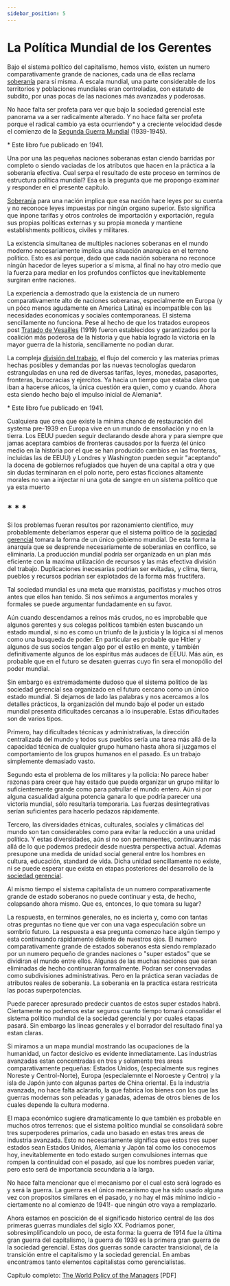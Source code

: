 ```yaml
---
sidebar_position: 5
---
```


# La Política Mundial de los Gerentes

Bajo el sistema político del capitalismo, hemos visto, existen un numero comparativamente grande de naciones, cada una de ellas reclama [soberanía](https://es.wikipedia.org/wiki/Soberan%C3%ADa) para sí misma. A escala mundial, una parte considerable de los territorios y poblaciones mundiales eran controladas, con estatuto de subdito, por unas pocas de las naciones más avanzadas y poderosas.

No hace falta ser profeta para ver que bajo la sociedad gerencial este panorama va a ser radicalmente alterado. Y no hace falta ser profeta porque el radical cambio ya esta ocurriendo* y a creciente velocidad desde el comienzo de la [Segunda Guerra Mundial](https://es.wikipedia.org/wiki/Segunda_Guerra_Mundial) (1939-1945).


<p class="md_footnote_size">* Este libro fue publicado en 1941.</p>

Una por una las pequeñas naciones soberanas estan ciendo barridas por completo o siendo vaciadas de los atributos que hacen en la práctica a la soberania efectiva. Cual serpa el resultado de este proceso en terminos de estructura política mundial? Esa es la pregunta que me propongo examinar y responder en el presente capítulo.

[Soberanía](https://es.wikipedia.org/wiki/Soberan%C3%ADa) para una nación implica que esa nación hace leyes por su cuenta y no reconoce leyes impuestas por ningún organo superior. Esto significa que inpone tarifas y otros controles de importación y exportación, regula sus propias políticas externas y su propia moneda y mantiene establishments políticos, civiles y militares.


La existencia simultanea de multiples naciones soberanas en el mundo moderno necesariamente implica una situación anarquica en el terreno político. Esto es así porque, dado que cada nación soberana no reconoce ningún hacedor de leyes superior a sí misma, al final no hay otro medio que la fuerza para mediar en los profundos conflictos que inevitablemente surgiran entre naciones.


La experiencia a demostrado que la existencia de un numero comparativamente alto de naciones soberanas, especialmente en Europa (y un póco menos agudamente en America Latina) es incompatible con las necesidades economicas y sociales contemporaneas. El sistema sencillamente no funciona. Pese al hecho de que los tratados europeos post [Tratado de Vesailles](https://es.wikipedia.org/wiki/Tratado_de_Versalles_(1919)) (1919) fueron establecidos y garantizados por la coalición más poderosa de la historia y que había logrado la victoria en la mayor guerra de la historia, sencillamente no podian durar. 


La compleja [división del trabajo](https://es.wikipedia.org/wiki/Divisi%C3%B3n_del_trabajo), el flujo del comercio y las materias primas hechas posibles y demandas por las nuevas tecnologías quedaron estranguladas en una red de diversas tarífas, leyes, monedas, pasaportes, fronteras, burocracias y ejercitos. Ya hacia un tiempo que estaba claro que iban a hacerse añicos, la única cuestión era quien, como y cuando. Ahora esta siendo hecho bajo el impulso inicial de Alemania*.


<p class="md_footnote_size">* Este libro fue publicado en 1941.</p>


Cualquiera que crea que existe la mínima chance de restauración del systema pre-1939 en Europa vive en un mundo de ensoñación y no en la tierra. Los EEUU pueden seguir declarando desde ahora y para siempre que jamas aceptara cambios de fronteras causados por la fuerza (el único medio en la historia por el que se han producido cambios en las fronteras, incluidas las de EEUU) y Londres y Washington pueden seguir "aceptando" la docena de gobiernos refugiados que huyen de una capital a otra y que sin dudas terminaran en el polo norte, pero estas ficciones altamente morales no van a injectar ni una gota de sangre en un sistema político que ya esta muerto

## * * *

Si los problemas fueran resultos por razonamiento científico, muy probablemente deberíamos esperar que el sistema politico de la <a href="https://en.wikipedia.org/wiki/James_Burnham#The_Managerial_Revolution" target="_blank" >sociedad gerencial</a> tomara la forma de un único gobierno mundial. De esta forma la anarquía que se desprende necesariamente de soberanias en conflico, se eliminaría. La producción mundial podría ser organizada en un plan más eficiente con la maxima utilización de recursos y las más efectiva división del trabajo. Duplicaciones inecesarías podrian ser evitadas, y clíma, tierra, pueblos y recursos podrían ser explotados de la forma más fructífera.


Tal sociedad mundial es una meta que marxistas, pacifistas y muchos otros antes que ellos han tenido. Si nos señimos a argumentos morales y formales se puede argumentar fundadamente en su favor.


Aún cuando descendamos a reinos más crudos, no es improbable que algunos gerentes y sus colegas políticos también esten buscando un estado mundial, si no es como un triunfo de la justicia y la lógica sí al menos como una busqueda de poder. En particular es probable que Hitler y algunos de sus socios tengan algo por el estilo en mente, y también definitivamente algunos de los espíritus más audaces de EEUU. Más aún, es probable que en el futuro se desaten guerras cuyo fin sera el monopólio del poder mundial.


Sin embargo es extremadamente dudoso que el sistema politico de las sociedad gerencial sea organizado en el futuro cercano como un único estado mundial. Si dejamos de lado las palabras y nos acercamos a los detalles prácticos, la organización del mundo bajo el poder un estado mundial presenta dificultades cercanas a lo insuperable. Estas dificultades son de varios tipos.


Primero, hay dificultades técnicas y administrativas, la dirección centralizada del mundo y todos sus pueblos sería una tarea más allá de la capacidad técnica de cualquier grupo humano hasta ahora si juzgamos el comportamiento de los grupos humanos en el pasado. Es un trabajo simplemente demasiado vasto. 


Segundo esta el problema de los militares y la policia: No parece haber razonas para creer que hay estado que pueda organizar un grupo militar lo suficientemente grande como para patrullar el mundo entero. Aún si por alguna casualidad alguna potencia ganara lo que podría parecer una victoria mundial, sólo resultaría temporaria. Las fuerzas desintegrativas serían suficientes para hacerlo pedazos rápidamente. 


Tercero, las diversidades étnicas, culturales, sociales y climáticas del mundo son tan considerables como para evitar la reducción a una unidad política. Y estas diversidades, aún si no son permanentes, continuaran más allá de lo que podemos predecir desde nuestra perspectiva actual. Ademas presupone una medida de unidad social general entre los hombres en cultura, educación, standard de vida. Dicha unidad sencillamente no existe, ni se puede esperar que exista en etapas posteriores del desarrollo de la <a href="https://en.wikipedia.org/wiki/James_Burnham#The_Managerial_Revolution" target="_blank" >sociedad gerencial</a>.


Al mismo tiempo el sistema capitalista de un numero comparativamente grande de estado soberanos no puede continuar y esta, de hecho, colapsando ahora mismo. Que es, entonces, lo que tomara su lugar?


La respuesta, en terminos generales, no es incierta y, como con tantas otras preguntas no tiene que ver con una vaga especulación sobre un sombrio futuro. La respuesta a esa pregunta comenzo hace algún tiempo y esta continuando rápidamente delante de nuestros ojos. El numero comparativamente grande de estados soberanos esta siendo remplazado por un numero pequeño de grandes naciones o "super estados" que se dividiran el mundo entre ellos. Algunas de las muchas naciones que seran eliminadas de hecho continuaran formalmente. Podran ser conservadas como subdivisiones administrativas. Pero en la práctica seran vaciadas de atributos reales de soberania. La soberania en la practica estara restricata las pocas superpotencias.


Puede parecer apresurado predecir cuantos de estos super estados habrá. Ciertamente no podemos estar seguros cuanto tiempo tomará consolidar el sistema político mundial de la sociedad gerencial y por cuales etapas pasará. Sin embargo las lineas generales y el borrador del resultado final ya estan claras.


Si miramos a un mapa mundial mostrando las ocupaciones de la humanidad, un factor desicivo es evidente inmediatamente. Las industrias avanzadas estan concentradas en tres y solamente tres areas comparativamente pequeñas: Estados Unidos, (especialmente sus regines Noreste y Centrol-Norte), Europa (especialemnte el Noroeste y Centro) y la isla de Japón junto con algunas partes de China oriental. Es la industria avanzada, no hace falta aclararlo, la que fabrica los bienes con los que las guerras modernas son peleadas y ganadas, ademas de otros bienes de los cuales depende la cultura moderna. 


El mapa económico sugiere dramaticamente lo que también es probable en muchos otros terrenos: que el sistema político mundial se consolidará sobre tres superpoderes primarios, cada uno basado en estas tres areas de industria avanzada. Esto no necesariamente significa que estos tres super estados sean Estados Unidos, Alemania y Japón tal como los conocemos hoy, inevitablemente en todo estado surgen convulsiones internas que rompen la continuidad con el pasado, así que los nombres pueden variar, pero esto será de importancia secundaria a la larga.


No hace falta mencionar que el mecanismo por el cual esto será logrado es y será la guerra. La guerra es el único mecanismo que ha sido usado alguna vez con propositos similares en el pasado, y no hay el más mínimo indicio -ciertamente no al comienzo de 1941!- que ningún otro vaya a remplazarlo.



<p class="fadeout">Ahora estamos en poscición de el significado historico central de las dos primeras guerras mundiales del siglo XX. Podriamos poner, sobresimplificandolo un poco, de esta forma: la guerra de 1914 fue la última gran guerra del capitalismo, la guerra de 1939 es la primera gran guerra de la sociedad gerencial. Estas dos guerras sonde caracter transicional, de la transición entre el capitalismo y la sociedad gerencial. En ambas encontramos tanto elementos capitalistas como gerencialistas.


</p>

Capítulo completo: <a href="https://ia801603.us.archive.org/11/items/in.ernet.dli.2015.17923/2015.17923.The-Managerial-Revolution.pdf#page=169" target="_blank" rel="noopener noreferrer">The World Policy of the Managers</a> <span class="pdf">[PDF]</span>



















